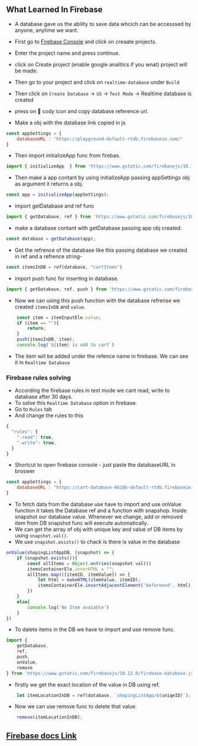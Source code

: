 ## What Learned In Firebase
- A database gave us the ability to save data whcich can be accesssed by anyone, anytime we want.
- First go to [Firebase Console](https://console.firebase.google.com/u/0/?fb_gclid=CjwKCAjw9IayBhBJEiwAVuc3fhhaRQ-hOu9FCDAstnEfadZ-RWieCL2lEZbnLRLEpp-fIB8wVWr4lhoCkzQQAvD_BwE&_gl=1*123pvl*_up*MQ..*_ga*MTAxMjAwNDE1MS4xNzE1NjE0MzE5*_ga_CW55HF8NVT*MTcxNTYxNDMxOS4xLjEuMTcxNTYxNDMzNi40My4wLjA.&gclid=CjwKCAjw9IayBhBJEiwAVuc3fhhaRQ-hOu9FCDAstnEfadZ-RWieCL2lEZbnLRLEpp-fIB8wVWr4lhoCkzQQAvD_BwE&gclsrc=aw.ds&pli=1) and click on creaate projects.
- Enter the project name and press continue.
- click on Create project (enable google analitics if you wnat) project will  be made.

- Then go to your project and click on `realtime-database` under `Build`
- Then click on `Create Database` -> `US` -> `Test Mode` -> Realtime database is created
- press on 🔗 cody icon and copy database reference url.

- Make a obj with the database link copied in js
```js
const appSettings = {
    databaseURL : "https://playground-default-rtdb.firebaseio.com/"
}
```
- Then import initializeApp func from firebas.
```js
import { initializeApp  } from 'https://www.gstatic.com/firebasejs/10.11.1/firebase-app.js';
```
- Then make a app contant by using initializeApp passing appSettings obj as argument it returns a obj.
```js
const app = initializeApp(appSettings);
```
- import getDatabase and ref func
```js
import { getDatabase, ref } from 'https://www.gstatic.com/firebasejs/10.11.1/firebase-database.js'

```

- make a database contant with getDatabase passing app obj created.

```js
const database = getDatabase(app);
```

- Get the refrence of the database like this passing database we created in ref and a refrence string-
```js
const itemsInDB = ref(database, "cartItems")
```
- import push func for inserting in database.
```js
import { getDatabase, ref, push } from 'https://www.gstatic.com/firebasejs/10.11.1/firebase-database.js'

```
- Now we can using this push function with the database refrense we created `itemsInDB` and `value`.
```js
    const item = itemInputEle.value;
    if (item == ""){
        return;
    }
    push(itemsInDB, item);
    console.log(`${item} is add to cart`)
```

- The item will be added under the refence name in firebase. We can see it in `Realtime Database`


### Firebase rules solving 
- According the firebase rules in test mode we cant read, write to database after 30 days.
- To solve this `Realtime Database` option in firebase.
- Go to `Rules` tab
- And change the rules to this
```js
{
  "rules": {
    ".read": true,  
    ".write": true, 
  }
}
```

- Shortcut to open firebase console - just paste the databaseURL in broswer
```js
const appSettings = {
    databaseURL : "https://cart-database-8618b-default-rtdb.firebaseio.com/",
}
```

- To fetch data from the database use have to import and use onValue function it takes the Database ref and a function with snapshop. Inside snapshot our database value. Whenever we change, add or removed item from DB snapshot func will execute automatically.
- We can get the array of obj with unique key and value of DB items by using `snapshot.val()`.
- We use `snapshot.exists()` to chack is there is value in the database
```js
onValue(shopingListAppDB, (snapshot) => {
    if (snapshot.exists()){
        const allItems = Object.entries(snapshot.val())
        itemsContainerEle.innerHTML = "";
        allItems.map(([itemID, itemValue]) => {
            let html = makeHTML(itemValue, itemID);
            itemsContainerEle.insertAdjacentElement('beforeend', html);
        })
    }
    else{
        console.log('No Item avaiable')
    }
})
```
- To dalete items in the DB we have to import and use remove func.
```js
import {
    getDatabase,
    ref,
    push,
    onValue,
    remove
} from 'https://www.gstatic.com/firebasejs/10.12.0/firebase-database.js'
```
- firstly we get the exact location of the value in DB using ref.
```js
    let itemLocationInDB = ref(database, `shopingListApp/${uniqeID}`);
```
- Now we can use remove func to delete that value.
```js
    remove(itemLocationInDB);
```

## [Firebase docs Link](https://shorturl.at/yUV47)
